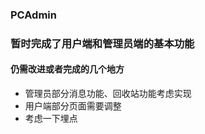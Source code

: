 ### PCAdmin
### 暂时完成了用户端和管理员端的基本功能
#### 仍需改进或者完成的几个地方
* 管理员部分消息功能、回收站功能考虑实现
* 用户端部分页面需要调整
* 考虑一下埋点

